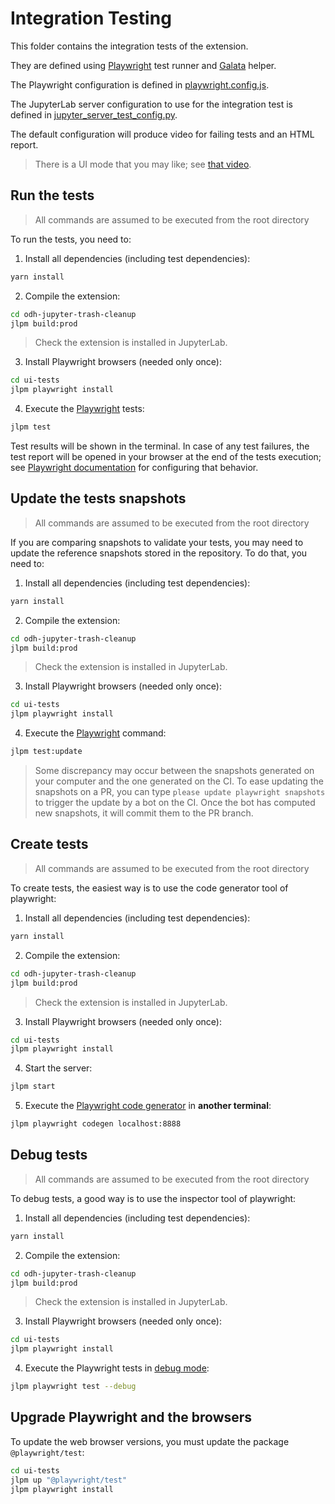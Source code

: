 # Integration Testing

This folder contains the integration tests of the extension.

They are defined using [Playwright](https://playwright.dev/docs/intro) test runner
and [Galata](https://github.com/jupyterlab/jupyterlab/tree/main/galata) helper.

The Playwright configuration is defined in [playwright.config.js](./playwright.config.js).

The JupyterLab server configuration to use for the integration test is defined
in [jupyter_server_test_config.py](./jupyter_server_test_config.py).

The default configuration will produce video for failing tests and an HTML report.

> There is a UI mode that you may like; see [that video](https://www.youtube.com/watch?v=jF0yA-JLQW0).

## Run the tests

> All commands are assumed to be executed from the root directory

To run the tests, you need to:

1. Install all dependencies (including test dependencies):

```sh
yarn install
```

2. Compile the extension:

```sh
cd odh-jupyter-trash-cleanup
jlpm build:prod
```

> Check the extension is installed in JupyterLab.

3. Install Playwright browsers (needed only once):

```sh
cd ui-tests
jlpm playwright install
```

4. Execute the [Playwright](https://playwright.dev/docs/intro) tests:

```sh
jlpm test
```

Test results will be shown in the terminal. In case of any test failures, the test report
will be opened in your browser at the end of the tests execution; see
[Playwright documentation](https://playwright.dev/docs/test-reporters#html-reporter)
for configuring that behavior.

## Update the tests snapshots

> All commands are assumed to be executed from the root directory

If you are comparing snapshots to validate your tests, you may need to update
the reference snapshots stored in the repository. To do that, you need to:

1. Install all dependencies (including test dependencies):

```sh
yarn install
```

2. Compile the extension:

```sh
cd odh-jupyter-trash-cleanup
jlpm build:prod
```

> Check the extension is installed in JupyterLab.

3. Install Playwright browsers (needed only once):

```sh
cd ui-tests
jlpm playwright install
```

4. Execute the [Playwright](https://playwright.dev/docs/intro) command:

```sh
jlpm test:update
```

> Some discrepancy may occur between the snapshots generated on your computer and
> the one generated on the CI. To ease updating the snapshots on a PR, you can
> type `please update playwright snapshots` to trigger the update by a bot on the CI.
> Once the bot has computed new snapshots, it will commit them to the PR branch.

## Create tests

> All commands are assumed to be executed from the root directory

To create tests, the easiest way is to use the code generator tool of playwright:

1. Install all dependencies (including test dependencies):

```sh
yarn install
```

2. Compile the extension:

```sh
cd odh-jupyter-trash-cleanup
jlpm build:prod
```

> Check the extension is installed in JupyterLab.

3. Install Playwright browsers (needed only once):

```sh
cd ui-tests
jlpm playwright install
```

4. Start the server:

```sh
jlpm start
```

5. Execute the [Playwright code generator](https://playwright.dev/docs/codegen) in **another terminal**:

```sh
jlpm playwright codegen localhost:8888
```

## Debug tests

> All commands are assumed to be executed from the root directory

To debug tests, a good way is to use the inspector tool of playwright:

1. Install all dependencies (including test dependencies):

```sh
yarn install
```

2. Compile the extension:

```sh
cd odh-jupyter-trash-cleanup
jlpm build:prod
```

> Check the extension is installed in JupyterLab.

3. Install Playwright browsers (needed only once):

```sh
cd ui-tests
jlpm playwright install
```

4. Execute the Playwright tests in [debug mode](https://playwright.dev/docs/debug):

```sh
jlpm playwright test --debug
```

## Upgrade Playwright and the browsers

To update the web browser versions, you must update the package `@playwright/test`:

```sh
cd ui-tests
jlpm up "@playwright/test"
jlpm playwright install
```
